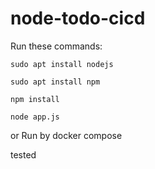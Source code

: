 # node-todo-cicd

Run these commands:


`sudo apt install nodejs`


`sudo apt install npm`


`npm install`

`node app.js`

or Run by docker compose

tested

